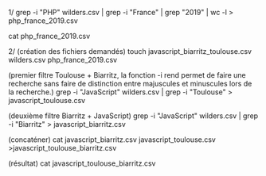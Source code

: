 1/ grep -i "PHP" wilders.csv | grep -i "France" | grep "2019" | wc -l > php_france_2019.csv

cat php_france_2019.csv 

2/ 
(création des fichiers demandés) touch javascript_biarritz_toulouse.csv wilders.csv php_france_2019.csv 

(premier filtre Toulouse + Biarritz, la fonction -i rend permet de faire une recherche sans faire de distinction entre majuscules et minuscules lors de la recherche.) 
grep -i "JavaScript" wilders.csv | grep -i "Toulouse" > javascript_toulouse.csv
   
(deuxième filtre Biarritz + JavaScript) grep -i "JavaScript" wilders.csv | grep -i "Biarritz" > javascript_biarritz.csv  
  
(concaténer) cat javascript_biarritz.csv javascript_toulouse.csv >javascript_toulouse_biarritz.csv 
  
(résultat) cat javascript_toulouse_biarritz.csv 
